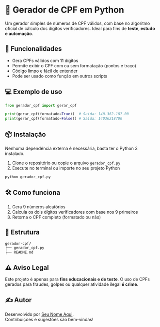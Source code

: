 # 🧮 Gerador de CPF em Python

Um gerador simples de números de CPF válidos, com base no algoritmo oficial de cálculo dos dígitos verificadores. Ideal para fins de **teste, estudo e automação**.

## 🚀 Funcionalidades

- Gera CPFs válidos com 11 dígitos
- Permite exibir o CPF com ou sem formatação (pontos e traço)
- Código limpo e fácil de entender
- Pode ser usado como função em outros scripts

## 💻 Exemplo de uso

```python
from gerador_cpf import gerar_cpf

print(gerar_cpf(formatado=True))  # Saída: 140.362.187-00
print(gerar_cpf(formatado=False)) # Saída: 14036218700
```

## 📦 Instalação

Nenhuma dependência externa é necessária, basta ter o Python 3 instalado.

1. Clone o repositório ou copie o arquivo `gerador_cpf.py`
2. Execute no terminal ou importe no seu projeto Python

```bash
python gerador_cpf.py
```

## 🛠️ Como funciona

1. Gera 9 números aleatórios
2. Calcula os dois dígitos verificadores com base nos 9 primeiros
3. Retorna o CPF completo (formatado ou não)

## 📁 Estrutura

```bash
gerador-cpf/
├── gerador_cpf.py
├── README.md
```

## ⚠️ Aviso Legal

Este projeto é apenas para **fins educacionais e de teste**. O uso de CPFs gerados para fraudes, golpes ou qualquer atividade ilegal **é crime**.

## ✍️ Autor

Desenvolvido por [Seu Nome Aqui](https://github.com/seu-usuario).  
Contribuições e sugestões são bem-vindas!
